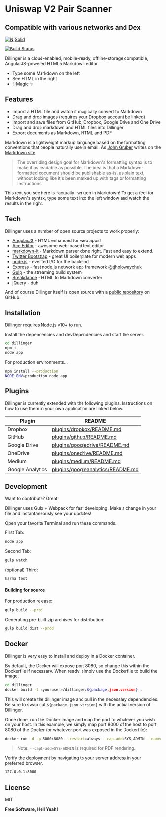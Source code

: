 # Uniswap V2 Pair Scanner

## Compatible with various networks and Dex

[![N|Solid](https://cldup.com/dTxpPi9lDf.thumb.png)](https://nodesource.com/products/nsolid)

[![Build Status](https://travis-ci.org/joemccann/dillinger.svg?branch=master)](https://travis-ci.org/joemccann/dillinger)

Dillinger is a cloud-enabled, mobile-ready, offline-storage compatible,
AngularJS-powered HTML5 Markdown editor.

-   Type some Markdown on the left
-   See HTML in the right
-   ✨Magic ✨

## Features

-   Import a HTML file and watch it magically convert to Markdown
-   Drag and drop images (requires your Dropbox account be linked)
-   Import and save files from GitHub, Dropbox, Google Drive and One Drive
-   Drag and drop markdown and HTML files into Dillinger
-   Export documents as Markdown, HTML and PDF

Markdown is a lightweight markup language based on the formatting conventions
that people naturally use in email.
As [John Gruber] writes on the [Markdown site][df1]

> The overriding design goal for Markdown's
> formatting syntax is to make it as readable
> as possible. The idea is that a
> Markdown-formatted document should be
> publishable as-is, as plain text, without
> looking like it's been marked up with tags
> or formatting instructions.

This text you see here is \*actually- written in Markdown! To get a feel
for Markdown's syntax, type some text into the left window and
watch the results in the right.

## Tech

Dillinger uses a number of open source projects to work properly:

-   [AngularJS] - HTML enhanced for web apps!
-   [Ace Editor] - awesome web-based text editor
-   [markdown-it] - Markdown parser done right. Fast and easy to extend.
-   [Twitter Bootstrap] - great UI boilerplate for modern web apps
-   [node.js] - evented I/O for the backend
-   [Express] - fast node.js network app framework [@tjholowaychuk]
-   [Gulp] - the streaming build system
-   [Breakdance](https://breakdance.github.io/breakdance/) - HTML
    to Markdown converter
-   [jQuery] - duh

And of course Dillinger itself is open source with a [public repository][dill]
on GitHub.

## Installation

Dillinger requires [Node.js](https://nodejs.org/) v10+ to run.

Install the dependencies and devDependencies and start the server.

```sh
cd dillinger
npm i
node app
```

For production environments...

```sh
npm install --production
NODE_ENV=production node app
```

## Plugins

Dillinger is currently extended with the following plugins.
Instructions on how to use them in your own application are linked below.

| Plugin           | README                                    |
| ---------------- | ----------------------------------------- |
| Dropbox          | [plugins/dropbox/README.md][pldb]         |
| GitHub           | [plugins/github/README.md][plgh]          |
| Google Drive     | [plugins/googledrive/README.md][plgd]     |
| OneDrive         | [plugins/onedrive/README.md][plod]        |
| Medium           | [plugins/medium/README.md][plme]          |
| Google Analytics | [plugins/googleanalytics/README.md][plga] |

## Development

Want to contribute? Great!

Dillinger uses Gulp + Webpack for fast developing.
Make a change in your file and instantaneously see your updates!

Open your favorite Terminal and run these commands.

First Tab:

```sh
node app
```

Second Tab:

```sh
gulp watch
```

(optional) Third:

```sh
karma test
```

#### Building for source

For production release:

```sh
gulp build --prod
```

Generating pre-built zip archives for distribution:

```sh
gulp build dist --prod
```

## Docker

Dillinger is very easy to install and deploy in a Docker container.

By default, the Docker will expose port 8080, so change this within the
Dockerfile if necessary. When ready, simply use the Dockerfile to
build the image.

```sh
cd dillinger
docker build -t <youruser>/dillinger:${package.json.version} .
```

This will create the dillinger image and pull in the necessary dependencies.
Be sure to swap out `${package.json.version}` with the actual
version of Dillinger.

Once done, run the Docker image and map the port to whatever you wish on
your host. In this example, we simply map port 8000 of the host to
port 8080 of the Docker (or whatever port was exposed in the Dockerfile):

```sh
docker run -d -p 8000:8080 --restart=always --cap-add=SYS_ADMIN --name=dillinger <youruser>/dillinger:${package.json.version}
```

> Note: `--capt-add=SYS-ADMIN` is required for PDF rendering.

Verify the deployment by navigating to your server address in
your preferred browser.

```sh
127.0.0.1:8000
```

## License

MIT

**Free Software, Hell Yeah!**

[//]: # "These are reference links used in the body of this note and get stripped out when the markdown processor does its job. There is no need to format nicely because it shouldn't be seen. Thanks SO - http://stackoverflow.com/questions/4823468/store-comments-in-markdown-syntax"
[dill]: https://github.com/joemccann/dillinger
[git-repo-url]: https://github.com/joemccann/dillinger.git
[john gruber]: http://daringfireball.net
[df1]: http://daringfireball.net/projects/markdown/
[markdown-it]: https://github.com/markdown-it/markdown-it
[ace editor]: http://ace.ajax.org
[node.js]: http://nodejs.org
[twitter bootstrap]: http://twitter.github.com/bootstrap/
[jquery]: http://jquery.com
[@tjholowaychuk]: http://twitter.com/tjholowaychuk
[express]: http://expressjs.com
[angularjs]: http://angularjs.org
[gulp]: http://gulpjs.com
[pldb]: https://github.com/joemccann/dillinger/tree/master/plugins/dropbox/README.md
[plgh]: https://github.com/joemccann/dillinger/tree/master/plugins/github/README.md
[plgd]: https://github.com/joemccann/dillinger/tree/master/plugins/googledrive/README.md
[plod]: https://github.com/joemccann/dillinger/tree/master/plugins/onedrive/README.md
[plme]: https://github.com/joemccann/dillinger/tree/master/plugins/medium/README.md
[plga]: https://github.com/RahulHP/dillinger/blob/master/plugins/googleanalytics/README.md

